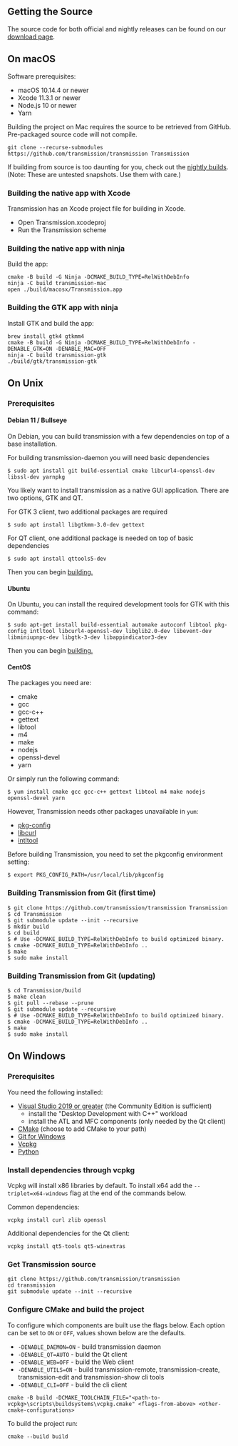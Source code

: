 ## Getting the Source ##
The source code for both official and nightly releases can be found on our [download page](https://transmissionbt.com/download/).

## On macOS ##
Software prerequisites:
 * macOS 10.14.4 or newer
 * Xcode 11.3.1 or newer
 * Node.js 10 or newer
 * Yarn

Building the project on Mac requires the source to be retrieved from GitHub. Pre-packaged source code will not compile.
```console
git clone --recurse-submodules https://github.com/transmission/transmission Transmission
```

If building from source is too daunting for you, check out the [nightly builds](https://build.transmissionbt.com/job/trunk-mac/).
(Note: These are untested snapshots. Use them with care.)

### Building the native app with Xcode ###
Transmission has an Xcode project file for building in Xcode.
- Open Transmission.xcodeproj
- Run the Transmission scheme

### Building the native app with ninja ###
Build the app:
```console
cmake -B build -G Ninja -DCMAKE_BUILD_TYPE=RelWithDebInfo
ninja -C build transmission-mac
open ./build/macosx/Transmission.app
```

### Building the GTK app with ninja ###
Install GTK and build the app:
```console
brew install gtk4 gtkmm4
cmake -B build -G Ninja -DCMAKE_BUILD_TYPE=RelWithDebInfo -DENABLE_GTK=ON -DENABLE_MAC=OFF
ninja -C build transmission-gtk
./build/gtk/transmission-gtk
```

## On Unix ##
### Prerequisites

#### Debian 11 / Bullseye ####
On Debian, you can build transmission with a few dependencies on top of a base installation.

For building transmission-daemon you will need basic dependencies
```console
$ sudo apt install git build-essential cmake libcurl4-openssl-dev libssl-dev yarnpkg
```
You likely want to install transmission as a native GUI application. There are two options, GTK and QT.

For GTK 3 client, two additional packages are required
```console
$ sudo apt install libgtkmm-3.0-dev gettext
```
For QT client, one additional package is needed on top of basic dependencies
```console
$ sudo apt install qttools5-dev
```

Then you can begin [building.](#building-transmission-from-git-first-time)

#### Ubuntu ####
On Ubuntu, you can install the required development tools for GTK with this command:

```console
$ sudo apt-get install build-essential automake autoconf libtool pkg-config intltool libcurl4-openssl-dev libglib2.0-dev libevent-dev libminiupnpc-dev libgtk-3-dev libappindicator3-dev
```

Then you can begin [building.](#building-transmission-from-git-first-time)

#### CentOS
The packages you need are:
 * cmake
 * gcc
 * gcc-c++
 * gettext
 * libtool
 * m4
 * make
 * nodejs
 * openssl-devel
 * yarn

Or simply run the following command:
```console
$ yum install cmake gcc gcc-c++ gettext libtool m4 make nodejs openssl-devel yarn
```

However, Transmission needs other packages unavailable in `yum`:
 * [pkg-config](https://pkg-config.freedesktop.org/wiki/)
 * [libcurl](https://curl.haxx.se/)
 * [intltool](https://ftp.gnome.org/pub/gnome/sources/intltool/)

Before building Transmission, you need to set the pkgconfig environment setting:
```console
$ export PKG_CONFIG_PATH=/usr/local/lib/pkgconfig
```

### Building Transmission from Git (first time) ###
```console
$ git clone https://github.com/transmission/transmission Transmission
$ cd Transmission
$ git submodule update --init --recursive
$ mkdir build
$ cd build
$ # Use -DCMAKE_BUILD_TYPE=RelWithDebInfo to build optimized binary.
$ cmake -DCMAKE_BUILD_TYPE=RelWithDebInfo ..
$ make
$ sudo make install
```

### Building Transmission from Git (updating) ###
```console
$ cd Transmission/build
$ make clean
$ git pull --rebase --prune
$ git submodule update --recursive
$ # Use -DCMAKE_BUILD_TYPE=RelWithDebInfo to build optimized binary.
$ cmake -DCMAKE_BUILD_TYPE=RelWithDebInfo ..
$ make
$ sudo make install
```

## On Windows ##

### Prerequisites
You need the following installed:

* [Visual Studio 2019 or greater](https://visualstudio.microsoft.com/downloads/) (the Community Edition is sufficient)
    * install the "Desktop Development with C++" workload
    * install the ATL and MFC components (only needed by the Qt client)
* [CMake](https://cmake.org/download/) (choose to add CMake to your path)
* [Git for Windows](https://git-scm.com/download/win)
* [Vcpkg](https://github.com/microsoft/vcpkg#quick-start-windows)
* [Python](https://python.org/downloads)


### Install dependencies through vcpkg

Vcpkg will install x86 libraries by default. To install x64 add the `--triplet=x64-windows` flag at the end of the commands below.

Common dependencies:
```
vcpkg install curl zlib openssl
```

Additional dependencies for the Qt client:
```
vcpkg install qt5-tools qt5-winextras
```

### Get Transmission source
```
git clone https://github.com/transmission/transmission
cd transmission
git submodule update --init --recursive
```

### Configure CMake and build the project

To configure which components are built use the flags below.
Each option can be set to `ON` or `OFF`, values shown below are the defaults.
* `-DENABLE_DAEMON=ON` - build transmission daemon
* `-DENABLE_QT=AUTO` - build the Qt client
* `-DENABLE_WEB=OFF` - build the Web client
* `-DENABLE_UTILS=ON` - build transmission-remote, transmission-create, transmission-edit and transmission-show cli tools
* `-DENABLE_CLI=OFF` - build the cli client

```
cmake -B build -DCMAKE_TOOLCHAIN_FILE="<path-to-vcpkg>\scripts\buildsystems\vcpkg.cmake" <flags-from-above> <other-cmake-configurations>
```

To build the project run:
```
cmake --build build
```
